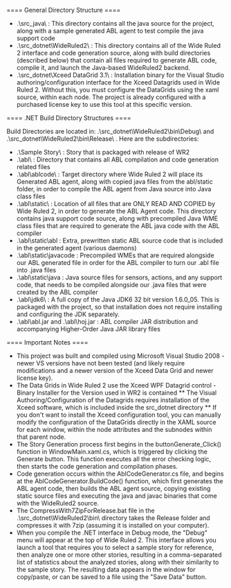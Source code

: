 ==== General Directory Structure ====

* .\src_java\ : This directory contains all the java source for the project, along with a sample generated ABL agent to test compile the java support code
* .\src_dotnet\WideRuled2\ : This directory contains all of the Wide Ruled 2 interface and code generation source, along with build directories (described below) that contain all files required to generate ABL code, compile it, and launch the Java-based WideRuled2 backend. 
* .\src_dotnet\Xceed DataGrid 3.1\ : Installation binary for the Visual Studio authoring/configuration interface for the Xceed Datagrids used in Wide Ruled 2. Without this, you must configure the DataGrids using the xaml source, within each <DataGridControl> node. The project is already configured with a purchased license key to use this tool at this specific version. 



====  .NET Build Directory Structures ====

Build Directories are located in: .\src_dotnet\WideRuled2\bin\Debug\ and .\src_dotnet\WideRuled2\bin\Release\ . Here are the subdirectories:

* .\Sample Story\ : Story that is packaged with release of WR2
* .\abl\ : Directory that contains all ABL compilation and code generation related files
* .\abl\ablcode\ : Target directory where Wide Ruled 2 will place its Generated ABL agent, along with copied java files from the abl/static folder, in order to compile the ABL agent from Java source into Java class files
* .\abl\static\ : Location of all files that are ONLY READ AND COPIED by Wide Ruled 2, in order to generate the ABL Agent code. This directory contains java support code source, along with precompiled Java WME class files that are required to generate the ABL java code with the ABL compiler
* .\abl\static\abl : Extra, prewritten static ABL source code that is included in the generated agent (various daemons)
* .\abl\static\javacode : Precompiled WMEs that are required alongside our ABL generated file in order for the ABL compiler to turn our .abl file into .java files
* .\abl\static\java : Java source files for sensors, actions, and any support code, that needs to be compiled alongside our .java files that were created by the ABL compiler
* .\abl\jdk6\ : A full copy of the Java JDK6 32 bit version 1.6.0_05. This is packaged with the project, so that installation does not require installing and configuring the JDK separately. 
* .\abl\abl.jar and .\abl\hoj.jar : ABL compiler JAR distribution and accompanying Higher-Order Java JAR library files


==== Important Notes ====
* This project was built and compiled using Microsoft Visual Studio 2008 - newer VS versions have not been tested (and likely require modifications and a newer version of the Xceed Data Grid and newer license key). 
* The Data Grids in Wide Ruled 2 use the Xceed WPF Datagrid control - Binary Installer for the Version used in WR2 is contained
** The Visual Authoring/Configuration of the Datagrids requires installation of the Xceed software, which is included inside the src_dotnet directory
** If you don't want to install the Xceed configuration tool, you can manually modify the configuration of the DataGrids directly in the XAML source for each window, within the <DataGridControl> node attributes and the subnodes within that parent node.
* The Story Generation process first begins in the buttonGenerate_Click() function in WindowMain.xaml.cs, which is triggered by clicking the Generate button. This function executes all the error checking logic, then starts the code generation and compilation phases. 
* Code generation occurs within the AblCodeGenerator.cs file, and begins at the AblCodeGenerator.BuildCode() function, which first generates the ABL agent code, then builds the ABL agent source, copying existing static source files and executing the java and javac binaries that come with the WideRuled2 source. 
* The CompressWith7ZipForRelease.bat file in the .\src_dotnet\WideRuled2\bin\ directory takes the Release folder and compresses it with 7zip (assuming it is installed on your computer). 
* When you compile the .NET interface in Debug mode, the "Debug" menu will appear at the top of Wide Ruled 2. This interface allows you launch a tool that requires you to select a sample story for reference, then analyze one or more other stories, resulting in a comma-separated list of statistics about the analyzed stories, along with their similarity to the sample story. The resulting data appears in the window for copy/paste, or can be saved to a file using the "Save Data" button. 
